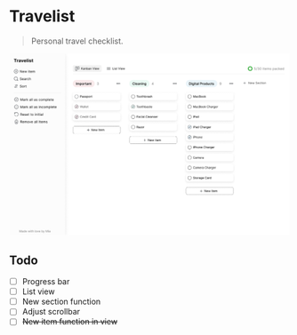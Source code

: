 # Travelist

> Personal travel checklist.

![](./public/screenshot.png)

## Todo

- [ ] Progress bar
- [ ] List view
- [ ] New section function
- [ ] Adjust scrollbar
- [ ] ~~New item function in view~~
